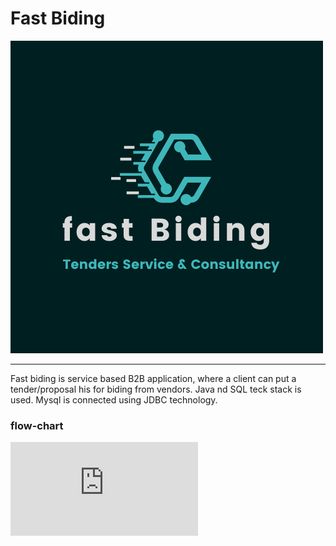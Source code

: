 # Fast Biding

![fastbiding](https://github.com/NarendraKumarSwami/truthful-toes-1489/blob/main/fastbiding/src/extra/fastBiding.png)

---

Fast biding is service based B2B application, where a client can put a tender/proposal his for biding from vendors.
Java nd SQL teck stack is used.
Mysql is connected using JDBC technology.


### flow-chart 
![flow-chart](https://github.com/NarendraKumarSwami/truthful-toes-1489/blob/main/fastbiding/src/extra/flowchart.pdf)
